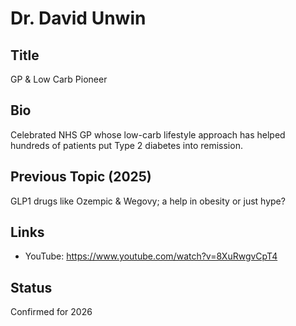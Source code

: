 # Dr. David Unwin

## Title
GP & Low Carb Pioneer

## Bio
Celebrated NHS GP whose low-carb lifestyle approach has helped hundreds of patients put Type 2 diabetes into remission.

## Previous Topic (2025)
GLP1 drugs like Ozempic & Wegovy; a help in obesity or just hype?

## Links
- YouTube: https://www.youtube.com/watch?v=8XuRwgvCpT4

## Status
Confirmed for 2026